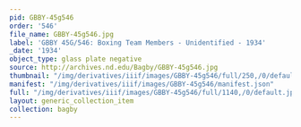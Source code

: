 ```yaml
---
pid: GBBY-45g546
order: '546'
file_name: GBBY-45g546.jpg
label: 'GBBY 45G/546: Boxing Team Members - Unidentified - 1934'
_date: '1934'
object_type: glass plate negative
source: http://archives.nd.edu/Bagby/GBBY-45g546.jpg
thumbnail: "/img/derivatives/iiif/images/GBBY-45g546/full/250,/0/default.jpg"
manifest: "/img/derivatives/iiif/images/GBBY-45g546/manifest.json"
full: "/img/derivatives/iiif/images/GBBY-45g546/full/1140,/0/default.jpg"
layout: generic_collection_item
collection: bagby
---
```

